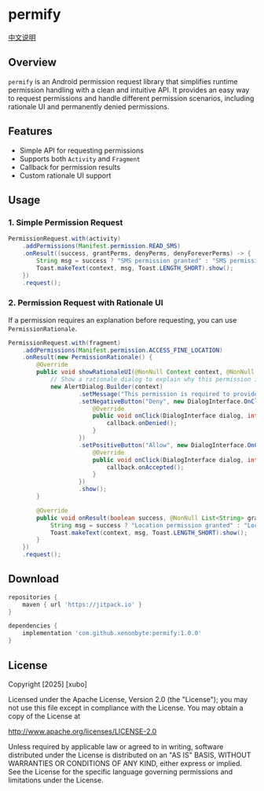 # permify

[中文说明](README-zh.md)

## Overview
`permify` is an Android permission request library that simplifies runtime permission handling with a clean and intuitive API. It provides an easy way to request permissions and handle different permission scenarios, including rationale UI and permanently denied permissions.

## Features
- Simple API for requesting permissions
- Supports both `Activity` and `Fragment`
- Callback for permission results
- Custom rationale UI support

## Usage

### 1. Simple Permission Request
```java
PermissionRequest.with(activity)
    .addPermissions(Manifest.permission.READ_SMS)
    .onResult((success, grantPerms, denyPerms, denyForeverPerms) -> {
        String msg = success ? "SMS permission granted" : "SMS permission denied";
        Toast.makeText(context, msg, Toast.LENGTH_SHORT).show();
    })
    .request();
```

### 2. Permission Request with Rationale UI
If a permission requires an explanation before requesting, you can use `PermissionRationale`.

```java
PermissionRequest.with(fragment)
    .addPermissions(Manifest.permission.ACCESS_FINE_LOCATION)
    .onResult(new PermissionRationale() {
        @Override
        public void showRationaleUI(@NonNull Context context, @NonNull PermissionRationaleHandler callback) {
            // Show a rationale dialog to explain why this permission is needed
            new AlertDialog.Builder(context)
                    .setMessage("This permission is required to provide location services.")
                    .setNegativeButton("Deny", new DialogInterface.OnClickListener() {
                        @Override
                        public void onClick(DialogInterface dialog, int which) {
                            callback.onDenied();
                        }
                    })
                    .setPositiveButton("Allow", new DialogInterface.OnClickListener() {
                        @Override
                        public void onClick(DialogInterface dialog, int which) {
                            callback.onAccepted();
                        }
                    })
                    .show();
        }

        @Override
        public void onResult(boolean success, @NonNull List<String> grantPerms, @NonNull List<String> denyPerms, @NonNull List<String> denyForeverPerms) {
            String msg = success ? "Location permission granted" : "Location permission denied";
            Toast.makeText(context, msg, Toast.LENGTH_SHORT).show();
        }
    })
    .request();
```

## Download
```groovy
repositories {
    maven { url 'https://jitpack.io' }
}

dependencies {
    implementation 'com.github.xenonbyte:permify:1.0.0'
}
```

## License

Copyright [2025] [xubo]

Licensed under the Apache License, Version 2.0 (the "License");
you may not use this file except in compliance with the License.
You may obtain a copy of the License at

http://www.apache.org/licenses/LICENSE-2.0

Unless required by applicable law or agreed to in writing, software
distributed under the License is distributed on an "AS IS" BASIS,
WITHOUT WARRANTIES OR CONDITIONS OF ANY KIND, either express or implied.
See the License for the specific language governing permissions and
limitations under the License.

